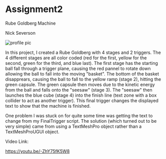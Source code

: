 # Assignment2
Rube Goldberg Machine

Nick Severson

![profile pic](https://i.imgur.com/1u8UkL5.jpg)

In this project, I created a Rube Goldberg with 4 stages and 2 triggers. The 4 different stages are 
all color coded (red for the first, yellow for the second, green for the third, and blue last). The 
first stage has the starting ball fall through a trigger plane, causing the red pannel to rotate down
 allowing the ball to fall into the moving "basket". The bottom of the basket disapprears, causing 
 the ball to fall to the yellow ramp (stage 2), hitting the green capsule. The green capsule then 
 moves due to the kinetic energy from the ball and falls onto the "seesaw" (stage 3). The "seesaw" 
 then launches the blue cube (stage 4) into the finish line (text zone with a box collider to act as 
 another trigger). This final trigger changes the displayed text to show that the machine is finished.
 
 One problem I was stuck on for quite some time was getting the text to change from my FinalTrigger 
 script. The solution (which turned out to be very simple) came from using a TextMeshPro object rather 
 than a TextMeshProUGUI object.


Video Link:

https://youtu.be/-ZhY75fK5W8
